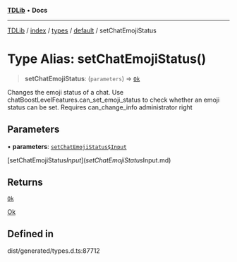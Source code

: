 [**TDLib**](../../../../../../README.md) • **Docs**

***

[TDLib](../../../../../../modules.md) / [index](../../../../../README.md) / [types](../../../README.md) / [default](../README.md) / setChatEmojiStatus

# Type Alias: setChatEmojiStatus()

> **setChatEmojiStatus**: (`parameters`) => [`Ok`](Ok-1.md)

Changes the emoji status of a chat. Use chatBoostLevelFeatures.can_set_emoji_status to check whether an emoji status can be set. Requires can_change_info administrator right

## Parameters

• **parameters**: [`setChatEmojiStatus$Input`](setChatEmojiStatus$Input.md)

[setChatEmojiStatus$Input](setChatEmojiStatus$Input.md)

## Returns

[`Ok`](Ok-1.md)

[Ok](Ok-1.md)

## Defined in

dist/generated/types.d.ts:87712
